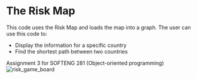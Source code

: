# The Risk Map

This code uses the Risk Map and loads the map into a graph. The user can use this code to:

- Display the information for a specific country
- Find the shortest path between two countries

Assignment 3 for SOFTENG 281 (Object-oriented programming)
![risk_game_board](https://github.com/kyle-vl/risk-map/assets/160544977/505ee2b6-d83b-43ab-bea8-53a137bbf75b)
